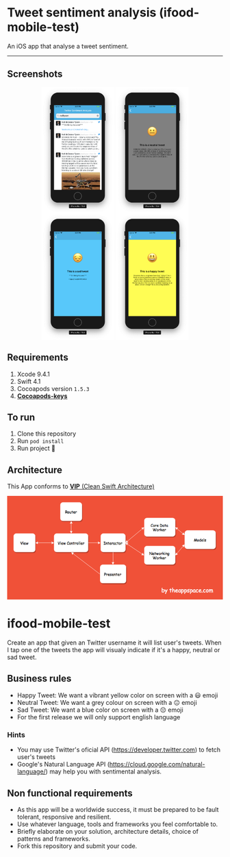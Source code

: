 # Tweet sentiment analysis (ifood-mobile-test)


An iOS app that analyse a tweet sentiment.

---

## Screenshots

 <p align="center">
  <img src=".github/feed.png" align="center" width=170>
  <img src=".github/neutral.png" align="center" width=170>
  <img src=".github/sad.png" align="center" width=170>
  <img src=".github/happy.png" align="center" width=170>
</p>

## Requirements

1. Xcode 9.4.1
2. Swift 4.1
3. Cocoapods version `1.5.3`
4. [**Cocoapods-keys**](https://github.com/orta/cocoapods-keys)

## To run
1. Clone this repository
2. Run `pod install`
3. Run project 🚀

## Architecture

This App conforms to [**VIP** (Clean Swift Architecture)](https://hackernoon.com/introducing-clean-swift-architecture-vip-770a639ad7bf)

<p align="center">
  <img src=".github/VIP.png" align="center">
</p>

# ifood-mobile-test
Create an app that given an Twitter username it will list user's tweets. When I tap one of the tweets the app will visualy indicate if it's a happy, neutral or sad tweet.

## Business rules
* Happy Tweet: We want a vibrant yellow color on screen with a 😃 emoji
* Neutral Tweet: We want a grey colour on screen with a 😐 emoji
* Sad Tweet: We want a blue color on screen with a 😔 emoji
* For the first release we will only support english language

### Hints
* You may use Twitter's oficial API (https://developer.twitter.com) to fetch user's tweets 
* Google's Natural Language API (https://cloud.google.com/natural-language/) may help you with sentimental analysis.

## Non functional requirements
* As this app will be a worldwide success, it must be prepared to be fault tolerant, responsive and resilient.
* Use whatever language, tools and frameworks you feel comfortable to.
* Briefly elaborate on your solution, architecture details, choice of patterns and frameworks.
* Fork this repository and submit your code.
